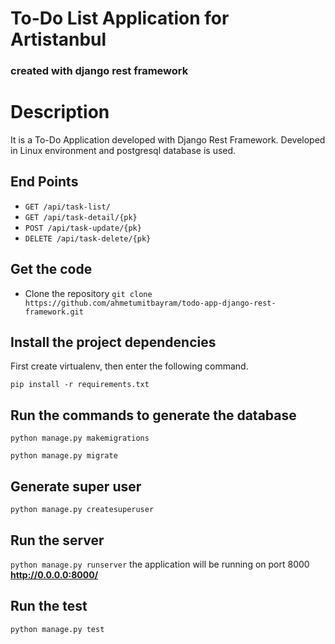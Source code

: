 # To-Do List Application for Artistanbul

### created with django rest framework 

# Description

It is a To-Do Application developed with Django Rest Framework. Developed in Linux environment and postgresql database is used.


## End Points

* `GET /api/task-list/`
* `GET /api/task-detail/{pk}`
* `POST /api/task-update/{pk}`
* `DELETE /api/task-delete/{pk}`


## Get the code
* Clone the repository
`git clone https://github.com/ahmetumitbayram/todo-app-django-rest-framework.git`

## Install the project dependencies

First create virtualenv, then enter the following command.

`pip install -r requirements.txt`

## Run the commands to generate the database
`python manage.py makemigrations`

`python manage.py migrate`

## Generate super user
`python manage.py createsuperuser`

## Run the server
`python manage.py runserver` the application will be running on port 8000 **http://0.0.0.0:8000/**

## Run the test
`python manage.py test`
